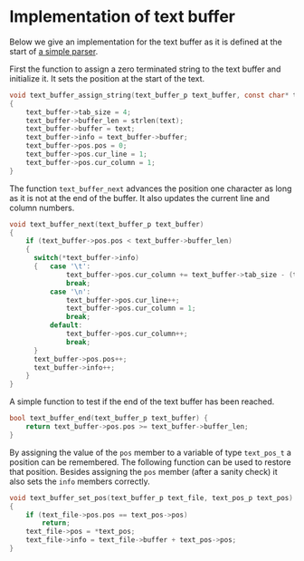# Implementation of text buffer

Below we give an implementation for the text buffer as it is defined at the
start of [a simple parser](simple_parser.md).

First the function to assign a zero terminated string to the text buffer
and initialize it. It sets the position at the start of the text.
```c
void text_buffer_assign_string(text_buffer_p text_buffer, const char* text)
{
	text_buffer->tab_size = 4;
	text_buffer->buffer_len = strlen(text);
	text_buffer->buffer = text;
	text_buffer->info = text_buffer->buffer;
	text_buffer->pos.pos = 0;
	text_buffer->pos.cur_line = 1;
	text_buffer->pos.cur_column = 1;
}
```

The function `text_buffer_next` advances the position one character as long
as it is not at the end of the buffer. It also updates the current line and
column numbers.
```c
void text_buffer_next(text_buffer_p text_buffer)
{
	if (text_buffer->pos.pos < text_buffer->buffer_len)
	{
	  switch(*text_buffer->info)
	  {   case '\t':
			  text_buffer->pos.cur_column += text_buffer->tab_size - (text_buffer->pos.cur_column - 1) % text_buffer->tab_size;
			  break;
		  case '\n':
			  text_buffer->pos.cur_line++;
			  text_buffer->pos.cur_column = 1;
			  break;
		  default:
			  text_buffer->pos.cur_column++;
			  break;
	  }
	  text_buffer->pos.pos++;
	  text_buffer->info++;
	}
}
```

A simple function to test if the end of the text buffer has been reached.
```c
bool text_buffer_end(text_buffer_p text_buffer) {
 	return text_buffer->pos.pos >= text_buffer->buffer_len;
}
```

By assigning the value of the `pos` member to a variable of type `text_pos_t`
a position can be remembered. The following function can be used to restore
that position. Besides assigning the `pos` member (after a sanity check) it
also sets the `info` members correctly.
```c
void text_buffer_set_pos(text_buffer_p text_file, text_pos_p text_pos)
{
	if (text_file->pos.pos == text_pos->pos)
		return;
	text_file->pos = *text_pos;
	text_file->info = text_file->buffer + text_pos->pos;
}

```
